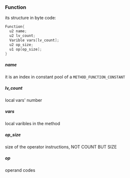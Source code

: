 ### Function
its structure in byte code:
```c++
Function{
  u2 name;
  u2 lv_count;
  Varible vars[lv_count];
  u2 op_size;
  u1 op[op_size];
}
```
##### name
it is an index in constant pool of a `METHOD_FUNCTION_CONSTANT`
##### lv_count
local vars' number
##### vars
local varibles in the method
##### op_size
size of the operator instructions, NOT COUNT BUT SIZE
##### op
operand codes